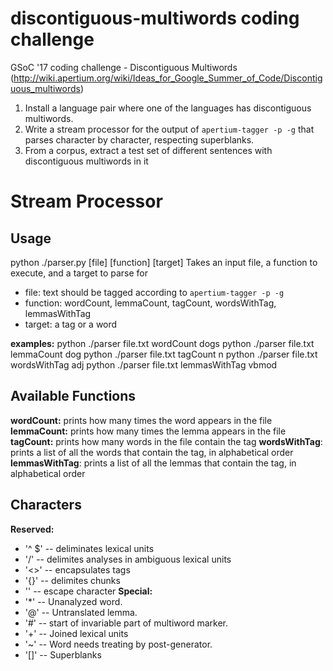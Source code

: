 # discontiguous-multiwords coding challenge
GSoC '17 coding challenge - Discontiguous Multiwords
(http://wiki.apertium.org/wiki/Ideas_for_Google_Summer_of_Code/Discontiguous_multiwords)

1. Install a language pair where one of the languages has discontiguous multiwords.
2. Write a stream processor for the output of `apertium-tagger -p -g` that parses character by character, respecting superblanks.
3. From a corpus, extract a test set of different sentences with discontiguous multiwords in it

**Stream Processor**
========================
**Usage**
--------------------
python ./parser.py [file] [function] [target]
Takes an input file, a function to execute, and a target to parse for
- file: text should be tagged according to `apertium-tagger -p -g`
- function: wordCount, lemmaCount, tagCount, wordsWithTag, lemmasWithTag
- target: a tag or a word

**examples:**
python ./parser file.txt wordCount dogs
python ./parser file.txt lemmaCount dog
python ./parser file.txt tagCount n
python ./parser file.txt wordsWithTag adj
python ./parser file.txt lemmasWithTag vbmod

**Available Functions**
--------------------
**wordCount:** prints how many times the word appears in the file
**lemmaCount:** prints how many times the lemma appears in the file
**tagCount:** prints how many words in the file contain the tag
**wordsWithTag**: prints a list of all the words that contain the tag, in alphabetical order
**lemmasWithTag**: prints a list of all the lemmas that contain the tag, in alphabetical order

**Characters**
--------------------
**Reserved:**
- '^ $' -- deliminates lexical units
- '/' -- delimites analyses in ambiguous lexical units
- '<>' -- encapsulates tags
- '{}' -- delimites chunks
- '\' -- escape character
**Special:**
- '\*' -- Unanalyzed word.
- '@' -- Untranslated lemma.
- '#' -- start of invariable part of multiword marker.
- '+' -- Joined lexical units
- '~' -- Word needs treating by post-generator.
- '[]' -- Superblanks
